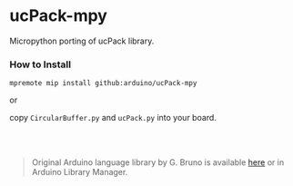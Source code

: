 # ucPack-mpy

Micropython porting of ucPack library.

### How to Install

`mpremote mip install github:arduino/ucPack-mpy`

or 

copy `CircularBuffer.py` and `ucPack.py` into your board.

<br>
<br>





> Original Arduino language library by G. Bruno is available [here](https://github.com/gbr1/ucPack) or in Arduino Library Manager.



